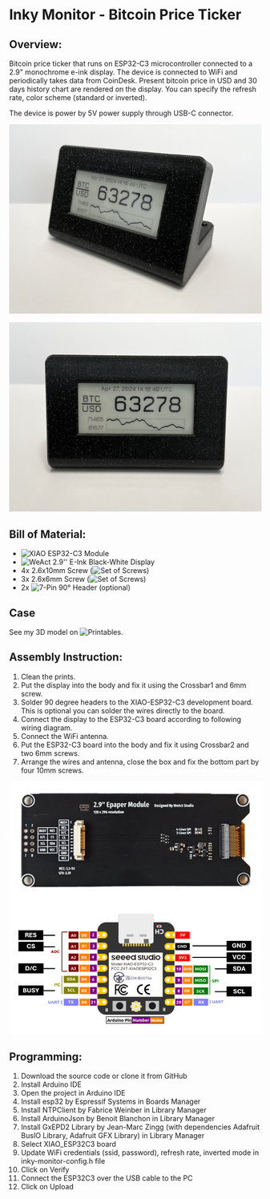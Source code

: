 # Inky Monitor - Bitcoin Price Ticker

## Overview:
Bitcoin price ticker that runs on ESP32-C3 microcontroller connected to a 2.9" monochrome e-ink display. The device is connected to WiFi and periodically takes data from CoinDesk. Present bitcoin price in USD and 30 days history chart are rendered on the display. You can specify the refresh rate, color scheme (standard or inverted).

The device is power by 5V power supply through USB-C connector.

![Inky Monitor](/images/IMG_7124.JPG)

![Inky Monitor](/images/IMG_7119.JPG)

## Bill of Material:

- ![XIAO ESP32-C3 Module](https://s.click.aliexpress.com/e/_DdLF88J)
- ![WeAct 2.9'' E-Ink Black-White Display](https://s.click.aliexpress.com/e/_DdcPZuF)
- 4x 2.6x10mm Screw (![Set of Screws](https://s.click.aliexpress.com/e/_Dlb471V))
- 3x 2.6x6mm Screw (![Set of Screws](https://s.click.aliexpress.com/e/_Dlb471V))
- 2x ![7-Pin 90° Header](https://s.click.aliexpress.com/e/_DBxgWcf) (optional)

## Case
See my 3D model on ![Printables](https://www.printables.com/@mirabatek/models).

## Assembly Instruction:
1. Clean the prints.
2. Put the display into the body and fix it using the Crossbar1 and 6mm screw.
3. Solder 90 degree headers to the XIAO-ESP32-C3 development board. This is optional you can solder the wires directly to the board.
4. Connect the display to the ESP32-C3 board according to following wiring diagram.
5. Connect the WiFi antenna.
6. Put the ESP32-C3 board into the body and fix it using Crossbar2 and two 6mm screws.
7. Arrange the wires and antenna, close the box and fix the bottom part by four 10mm screws.

![Wiring](/images/Inky_Monitor_Schematic.png)

## Programming:
1. Download the source code or clone it from GitHub
2. Install Arduino IDE
3. Open the project in Arduino IDE
4. Install esp32 by Espressif Systems in Boards Manager
5. Install NTPClient by Fabrice Weinber in Library Manager
6. Install ArduinoJson by Benoit Blanchon in Library Manager
7. Install GxEPD2 Library by Jean-Marc Zingg (with dependencies Adafruit BusIO Library, Adafruit GFX Library) in Library Manager
8. Select XIAO_ESP32C3 board
9. Update WiFi credentials (ssid, password), refresh rate, inverted mode in inky-monitor-config.h file
10. Click on Verify
11. Connect the ESP32C3 over the USB cable to the PC
12. Click on Upload